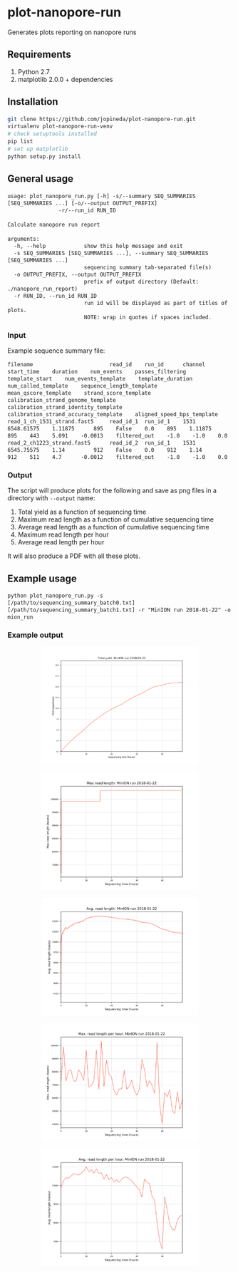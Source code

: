 # plot-nanopore-run
Generates plots reporting on nanopore runs

## Requirements

1. Python 2.7
2. matplotlib 2.0.0 + dependencies

## Installation

```bash
git clone https://github.com/jopineda/plot-nanopore-run.git
virtualenv plot-nanopore-run-venv
# check setuptools installed
pip list
# set up matplotlib
python setup.py install
```

## General usage

```
usage: plot_nanopore_run.py [-h] -s/--summary SEQ_SUMMARIES [SEQ_SUMMARIES ...] [-o/--output OUTPUT_PREFIX]
                -r/--run_id RUN_ID

Calculate nanopore run report

arguments:
  -h, --help            show this help message and exit
  -s SEQ_SUMMARIES [SEQ_SUMMARIES ...], --summary SEQ_SUMMARIES [SEQ_SUMMARIES ...]
                        sequencing summary tab-separated file(s)
  -o OUTPUT_PREFIX, --output OUTPUT_PREFIX
                        prefix of output directory (Default: ./nanopore_run_report)
  -r RUN_ID, --run_id RUN_ID
                        run id will be displayed as part of titles of plots.
                        NOTE: wrap in quotes if spaces included.
```

### Input

Example sequence summary file:

```
filename                        read_id    run_id      channel start_time    duration    num_events    passes_filtering    template_start    num_events_template    template_duration    num_called_template    sequence_length_template    mean_qscore_template    strand_score_template    calibration_strand_genome_template    calibration_strand_identity_template    calibration_strand_accuracy_template    aligned_speed_bps_template
read_1_ch_1531_strand.fast5     read_id_1  run_id_1    1531    6548.61575    1.11875      895    False    0.0    895    1.11875    895    443    5.091    -0.0013    filtered_out    -1.0    -1.0    0.0
read_2_ch1223_strand.fast5      read_id_2  run_id_1    1531    6545.75575    1.14         912    False    0.0    912    1.14       912    511    4.7      -0.0012    filtered_out    -1.0    -1.0    0.0
```

### Output 

The script will produce plots for the following and save as png files in a directory with `--output` name:
1. Total yield as a function of sequencing time
2. Maximum read length as a function of cumulative sequencing time
3. Average read length as a function of cumulative sequencing time
4. Maximum read length per hour
5. Average read length per hour

It will also produce a PDF with all these plots.

## Example usage

```
python plot_nanopore_run.py -s [/path/to/sequencing_summary_batch0.txt] [/path/to/sequencing_summary_batch1.txt] -r "MinION run 2018-01-22" -o mion_run
```

### Example output

<p align="center"><img src="example_plots/mion_run/total_yield.png" alt="total yield" width="70%"></p>
<p align="center"><img src="example_plots/mion_run/max_read_length.png" alt="max read length" width="70%"></p>
<p align="center"><img src="example_plots/mion_run/avg_read_length.png" alt="avg read length" width="70%">
<p align="center"><img src="example_plots/mion_run/max_read_length_per_hour.png" alt="max read length per hour" width="70%">
<p align="center"><img src="example_plots/mion_run/avg_read_length_per_hour.png" alt="avg read length per
hour" width="70%">

